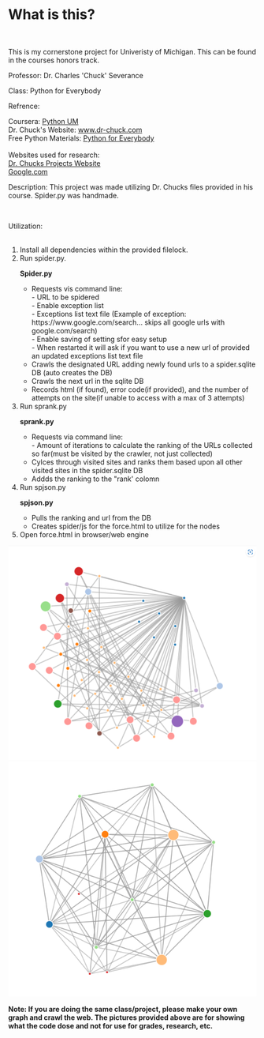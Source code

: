 
<body>
    <H1>What is this?</H1>
    <br>
    <p>This is my cornerstone project for Univeristy of Michigan. This can be found in the courses honors track.</p>
    <p>Professor: Dr. Charles 'Chuck' Severance</p>
    <p>Class: Python for Everybody</p>
    <p>Refrence:</p>
    <div>
        Coursera: <a href="https://www.coursera.org/specializations/python">Python UM</a>
        <br>
        Dr. Chuck's Website: <a href="https://www.dr-chuck.com">www.dr-chuck.com</a>
        <br>
        Free Python Materials: <a href="https://www.py4e.com/">Python for Everybody</a>
        <br>
        <br>
        Websites used for research:
        <br>
        <a href="http://python-data.dr-chuck.net/">Dr. Chucks Projects Website</a>
        <br>
        <a href="https://www.google.com">Google.com</a>
    </div>
    <div>
        <p>Description:
            This project was made utilizing Dr. Chucks files provided in his course. Spider.py was handmade.
        </p>
        <br>
        <p>
            Utilization:
        <ol>
            <br>
            <li>Install all dependencies within the provided filelock.</li>
            <li>Run spider.py.</li>
            <p style="font-weight: bold;">Spider.py</p>
            <ul>
                <li>
                    Requests vis command line:
                    <br>
                    - URL to be spidered
                    <br>
                    - Enable exception list
                    <br>
                    - Exceptions list text file (Example of exception: https://www.google.com/search...  skips all google urls with google.com/search)
                    <br>
                    - Enable saving of setting sfor easy setup
                    <br>
                    - When restarted it will ask if you want to use a new url of provided an updated exceptions list text file
                </li>
                <li>
                    Crawls the designated URL adding newly found urls to a spider.sqlite DB (auto creates the DB)
                </li>
                <li>
                    Crawls the next url in the sqlite DB 
                </li>
                <li>
                    Records html (if found), error code(if provided), and the number of attempts on the site(if unable to access with a max of 3 attempts)
                </li>
            </ul>
            <li>Run sprank.py</li>
            <p style="font-weight: bold;">sprank.py</p>
            <ul>
                <li>
                    Requests via command line:
                <br>
                    - Amount of iterations to calculate the ranking of the URLs collected so far(must be visited by the crawler, not just collected)
                </li>
                <li>Cylces through visited sites and ranks them based upon all other visited sites in the spider.sqlite DB</li>
                <li>Addds the ranking to the "rank' colomn</li>
            </ul>
            <li>Run spjson.py</li>
            <p style="font-weight: bold;">spjson.py</p>
            <ul>
                <li>Pulls the ranking and url from the DB</li>
                <li>Creates spider/js for the force.html to utilize for the nodes</li>
            </ul>
            <li>Open force.html in browser/web engine</li>
        </ol>
        </p>
    </div>
    <div>
        <div style="align-self: center;">
        <img src="./img/Graph_of_Dr.Chuck's_Website_Link_Refrence.png">
        <br>
        <img src="./img/FRWSCP223.png" alt="">
        <br>
        <div>
        <p style="font-weight: bold;">Note: If you are doing the same class/project, please make your own graph and crawl the web. The pictures provided above are for showing what the code dose and not for
            use for grades, research, etc. 
        </p>
    </div>
</body>
